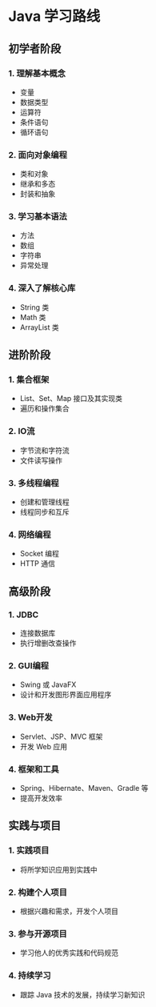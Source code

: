 # Java 学习路线

## 初学者阶段

### 1. 理解基本概念
   - 变量
   - 数据类型
   - 运算符
   - 条件语句
   - 循环语句

### 2. 面向对象编程
   - 类和对象
   - 继承和多态
   - 封装和抽象

### 3. 学习基本语法
   - 方法
   - 数组
   - 字符串
   - 异常处理

### 4. 深入了解核心库
   - String 类
   - Math 类
   - ArrayList 类

## 进阶阶段

### 1. 集合框架
   - List、Set、Map 接口及其实现类
   - 遍历和操作集合

### 2. IO流
   - 字节流和字符流
   - 文件读写操作

### 3. 多线程编程
   - 创建和管理线程
   - 线程同步和互斥

### 4. 网络编程
   - Socket 编程
   - HTTP 通信

## 高级阶段

### 1. JDBC
   - 连接数据库
   - 执行增删改查操作

### 2. GUI编程
   - Swing 或 JavaFX
   - 设计和开发图形界面应用程序

### 3. Web开发
   - Servlet、JSP、MVC 框架
   - 开发 Web 应用

### 4. 框架和工具
   - Spring、Hibernate、Maven、Gradle 等
   - 提高开发效率

## 实践与项目

### 1. 实践项目
   - 将所学知识应用到实践中

### 2. 构建个人项目
   - 根据兴趣和需求，开发个人项目

### 3. 参与开源项目
   - 学习他人的优秀实践和代码规范

### 4. 持续学习
   - 跟踪 Java 技术的发展，持续学习新知识
